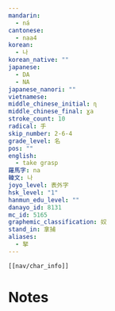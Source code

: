 ```yaml
---
mandarin:
  - ná
cantonese:
  - naa4
korean:
  - 나
korean_native: ""
japanese:
  - DA
  - NA
japanese_nanori: ""
vietnamese:
middle_chinese_initial: ɳ
middle_chinese_final: ɣa
stroke_count: 10
radical: 手
skip_number: 2-6-4
grade_level: 名
pos: ""
english:
  - take grasp
羅馬字: na
韓文: 나
joyo_level: 表外字
hsk_level: "1"
hanmun_edu_level: ""
danayo_id: 8131
mc_id: 5165
graphemic_classification: 奴
stand_in: 拿捕
aliases:
  - 拏
---
```

```meta-bind-embed
[[nav/char_info]]
```

# Notes
